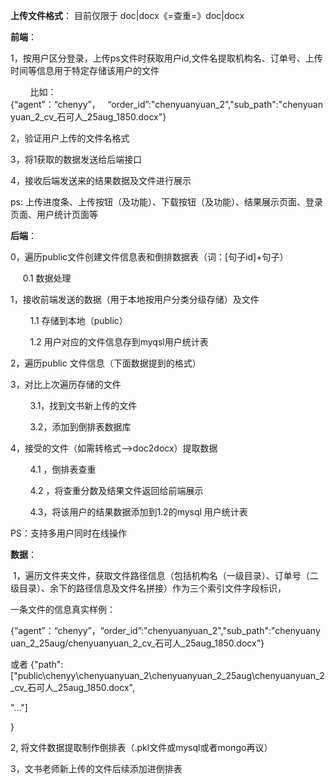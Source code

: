 **上传文件格式**： 目前仅限于  doc|docx《=查重=》doc|docx

**前端**： 

1，按用户区分登录，上传ps文件时获取用户id,文件名提取机构名、订单号、上传时间等信息用于特定存储该用户的文件

        比如：{“agent”：“chenyy”，   “order_id”:"chenyuanyuan_2","sub_path":"chenyuanyuan_2_cv_石可人_25aug_1850.docx"}

2，验证用户上传的文件名格式

3，将1获取的数据发送给后端接口

4，接收后端发送来的结果数据及文件进行展示

ps: 上传进度条、上传按钮（及功能）、下载按钮（及功能）、结果展示页面、登录页面、用户统计页面等

**后端**：

0，遍历public文件创建文件信息表和倒排数据表（词：[句子id]+句子）

        0.1 数据处理

1，接收前端发送的数据（用于本地按用户分类分级存储）及文件

        1.1 存储到本地（public）

        1.2 用户对应的文件信息存到myqsl用户统计表

2，遍历public 文件信息（下面数据提到的格式）

3，对比上次遍历存储的文件

        3.1，找到文书新上传的文件

        3.2，添加到倒排表数据库

4，接受的文件（如需转格式-->doc2docx）提取数据

        4.1 ，倒排表查重

        4.2 ，将查重分数及结果文件返回给前端展示

        4.3，将该用户的结果数据添加到1.2的mysql 用户统计表

PS：支持多用户同时在线操作

**数据**：

 1，遍历文件夹文件，获取文件路径信息（包括机构名（一级目录）、订单号（二级目录）、余下的路径信息及文件名拼接）作为三个索引文件字段标识，

一条文件的信息真实样例：

{“agent”：“chenyy”，“order_id”:"chenyuanyuan_2","sub_path":"chenyuanyuan_2_25aug/chenyuanyuan_2_cv_石可人_25aug_1850.docx"}

或者 {"path":["public\chenyy\chenyuanyuan_2\chenyuanyuan_2_25aug\chenyuanyuan_2_cv_石可人_25aug_1850.docx",

"..."]

}

2, 将文件数据提取制作倒排表（.pkl文件或mysql或者mongo再议）

3，文书老师新上传的文件后续添加进倒排表
